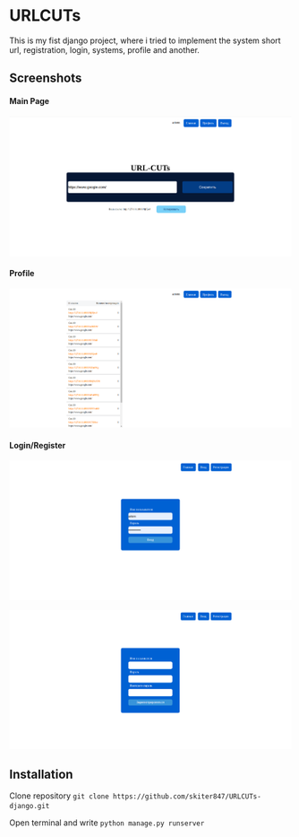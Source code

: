 # URLCUTs

This is my fist django project, where i tried to implement the system short url, 
registration, login, systems, profile and another.

## Screenshots 

#### Main Page

![Главная](screenshots/mainpage.png)

#### Profile

![Профиль](screenshots/profile.png)

#### Login/Register

![Вход](screenshots/login.png)

![Регистрация](screenshots/register.png)


## Installation

Clone repository  `git clone https://github.com/skiter847/URLCUTs-django.git`

Open terminal and write `python manage.py runserver`
